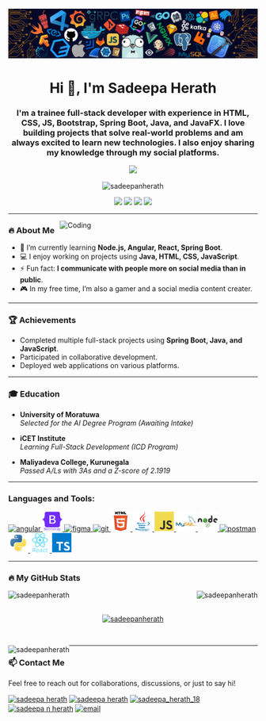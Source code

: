![Github Banner](https://github.com/Jaydeep-Yadav/Jaydeep-Yadav/blob/main/banner.png)

<h1 align="center">Hi 👋, I'm Sadeepa Herath</h1>
<h3 align="center">I'm a trainee full-stack developer with experience in HTML, CSS, JS, Bootstrap, Spring Boot, Java, and JavaFX. I love building projects that solve real-world problems and am always excited to learn new technologies. I also enjoy sharing my knowledge through my social platforms.</h3>

<p align="center">
  <a href="https://github.com/DenverCoder1/readme-typing-svg"><img src="https://readme-typing-svg.herokuapp.com?lines=Full+Stack+Developer;Gamer;Social+Meadia+Content+Creater;Always%20learning%20new%20things&center=true&width=380&height=45"></a>
</p>

<p align="center">  
  <img src="https://komarev.com/ghpvc/?username=sadeepanherath&label=Profile%20views&color=0e75b6&style=flat" alt="sadeepanherath" /> 
</p>

<p align="center">
  <img src="https://img.shields.io/badge/Age-20-blue" />
  <img src="https://img.shields.io/badge/Focus-Software%20Development-blue" />
  <img src="https://img.shields.io/badge/Lives-Sri%20Lanka-blue" />
  <img src="https://img.shields.io/badge/Languages-English%20%26%20Sinhala-blue" />
</p>

---

<img align="right" alt="Coding" width="400" src="https://media.licdn.com/dms/image/D5612AQGOmwfIE5mlWA/article-cover_image-shrink_720_1280/0/1674617947228?e=2147483647&v=beta&t=FTU_isQ6VYfV5D_ueFHPWvT8ZqgDeJG3yr8Mi8lpfk0">

### 🔥 About Me
- 🌱 I’m currently learning **Node.js, Angular, React, Spring Boot**.
- 💻 I enjoy working on projects using **Java, HTML, CSS, JavaScript**.
- ⚡ Fun fact: **I communicate with people more on social media than in public**.
- 🎮 In my free time, I’m also a gamer and a social media content creater.

---

### 🏆 Achievements
- Completed multiple full-stack projects using **Spring Boot, Java, and JavaScript**.
- Participated in collaborative development.
- Deployed web applications on various platforms.

---

### 🎓 Education

- **University of Moratuwa**  
  *Selected for the AI Degree Program (Awaiting Intake)*

- **iCET Institute**  
  *Learning Full-Stack Development (ICD Program)*

- **Maliyadeva College, Kurunegala**  
  *Passed A/Ls with 3As and a Z-score of 2.1919*

---

<h3 align="left">Languages and Tools:</h3>
<p align="left"> <a href="https://angular.io" target="_blank" rel="noreferrer"> <img src="https://angular.io/assets/images/logos/angular/angular.svg" alt="angular" width="40" height="40"/> </a> <a href="https://getbootstrap.com" target="_blank" rel="noreferrer"> <img src="https://raw.githubusercontent.com/devicons/devicon/master/icons/bootstrap/bootstrap-plain-wordmark.svg" alt="bootstrap" width="40" height="40"/> </a> <a href="https://www.figma.com/" target="_blank" rel="noreferrer"> <img src="https://www.vectorlogo.zone/logos/figma/figma-icon.svg" alt="figma" width="40" height="40"/> </a> <a href="https://git-scm.com/" target="_blank" rel="noreferrer"> <img src="https://www.vectorlogo.zone/logos/git-scm/git-scm-icon.svg" alt="git" width="40" height="40"/> </a> <a href="https://www.w3.org/html/" target="_blank" rel="noreferrer"> <img src="https://raw.githubusercontent.com/devicons/devicon/master/icons/html5/html5-original-wordmark.svg" alt="html5" width="40" height="40"/> </a> <a href="https://www.java.com" target="_blank" rel="noreferrer"> <img src="https://raw.githubusercontent.com/devicons/devicon/master/icons/java/java-original.svg" alt="java" width="40" height="40"/> </a> <a href="https://developer.mozilla.org/en-US/docs/Web/JavaScript" target="_blank" rel="noreferrer"> <img src="https://raw.githubusercontent.com/devicons/devicon/master/icons/javascript/javascript-original.svg" alt="javascript" width="40" height="40"/> </a> <a href="https://www.mysql.com/" target="_blank" rel="noreferrer"> <img src="https://raw.githubusercontent.com/devicons/devicon/master/icons/mysql/mysql-original-wordmark.svg" alt="mysql" width="40" height="40"/> </a> <a href="https://nodejs.org" target="_blank" rel="noreferrer"> <img src="https://raw.githubusercontent.com/devicons/devicon/master/icons/nodejs/nodejs-original-wordmark.svg" alt="nodejs" width="40" height="40"/> </a> <a href="https://postman.com" target="_blank" rel="noreferrer"> <img src="https://www.vectorlogo.zone/logos/getpostman/getpostman-icon.svg" alt="postman" width="40" height="40"/> </a> <a href="https://www.python.org" target="_blank" rel="noreferrer"> <img src="https://raw.githubusercontent.com/devicons/devicon/master/icons/python/python-original.svg" alt="python" width="40" height="40"/> </a> <a href="https://reactjs.org/" target="_blank" rel="noreferrer"> <img src="https://raw.githubusercontent.com/devicons/devicon/master/icons/react/react-original-wordmark.svg" alt="react" width="40" height="40"/> </a> <a href="https://www.typescriptlang.org/" target="_blank" rel="noreferrer"> <img src="https://raw.githubusercontent.com/devicons/devicon/master/icons/typescript/typescript-original.svg" alt="typescript" width="40" height="40"/> </a> </p>

---

### 🔥 My GitHub Stats

  <img align="left" src="https://github-readme-stats.vercel.app/api?username=sadeepanherath&show_icons=true&locale=en" alt="sadeepanherath" />
  <img align="right" src="https://github-readme-streak-stats.herokuapp.com/?user=sadeepanherath&" alt="sadeepanherath" />

<br>
<br>

<p align="center"> <a href="https://github.com/ryo-ma/github-profile-trophy"><img src="https://github-profile-trophy.vercel.app/?username=sadeepanherath" alt="sadeepanherath" /></a> </p>

<br>

<p align="right">
  <img align="left" src="https://github-readme-stats.vercel.app/api/top-langs?username=sadeepanherath&show_icons=true&locale=en&layout=compact" alt="sadeepanherath" />
</p>

---

### 📫 Contact Me
Feel free to reach out for collaborations, discussions, or just to say hi!

<p align="left">
<a href="[https://linkedin.com/in/sadeepa-herath](https://www.linkedin.com/in/sadeepa-herath-02ab67310?lipi=urn%3Ali%3Apage%3Ad_flagship3_profile_view_base_contact_details%3BVvOP0mtvTF%2B%2Frh42VstLfg%3D%3D)" target="blank"><img align="center" src="https://raw.githubusercontent.com/rahuldkjain/github-profile-readme-generator/master/src/images/icons/Social/linked-in-alt.svg" alt="sadeepa herath" height="30" width="40" /></a>
<a href="[https://fb.com/sadeepa.herath](https://www.youtube.com/redirect?event=channel_description&redir_token=QUFFLUhqbXB0cVZtWkZ6Y0dtNUdXZTUwMHpfMXQzUUE2Z3xBQ3Jtc0tuWWRMdk54VzM3RllRcWpBUHhRaEdkSmpLb3lrcnpiUExVdzhGbThTNGNwUXhmLTBWWWo3elpCSUVZckJYMEFmRkpsdWxNV3N0VHZPMHFvTXlGZTF2dk1KdHV6M3dEeDlxT00zWTVwZDBoSG1PYlUyYw&q=https%3A%2F%2Fwww.facebook.com%2FSadeepaNHerath%3Fmibextid%3DZbWKwL)" target="blank"><img align="center" src="https://raw.githubusercontent.com/rahuldkjain/github-profile-readme-generator/master/src/images/icons/Social/facebook.svg" alt="sadeepa herath" height="30" width="40" /></a>
<a href="[https://instagram.com/sadeepa_herath_18](https://www.instagram.com/sadeepa_herath_18/)" target="blank"><img align="center" src="https://raw.githubusercontent.com/rahuldkjain/github-profile-readme-generator/master/src/images/icons/Social/instagram.svg" alt="sadeepa_herath_18" height="30" width="40" /></a>
<a href="[https://www.youtube.com/c/sadeepa_n_herath](https://www.youtube.com/channel/UCrpBXjLBkbOmI-6UPaoU7ag)" target="blank"><img align="center" src="https://raw.githubusercontent.com/rahuldkjain/github-profile-readme-generator/master/src/images/icons/Social/youtube.svg" alt="sadeepa n herath" height="30" width="40" /></a>
<a href="mailto:sadeepahearth@gmail.com"><img align="center" src="https://upload.wikimedia.org/wikipedia/commons/4/4e/Gmail_Icon.png" alt="email" height="30" width="40" /></a>
</p>
